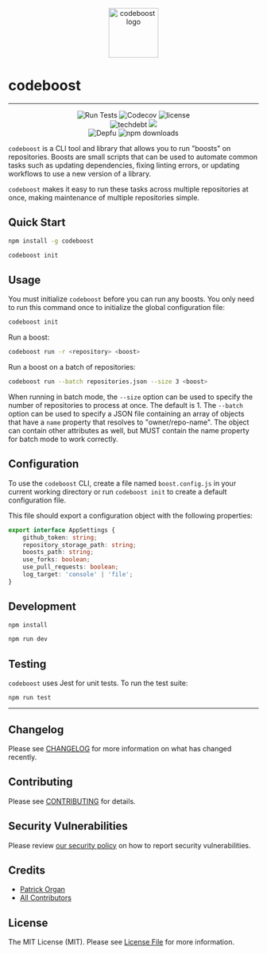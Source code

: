 <p align="center">
    <img src="https://static-assets.permafrost.dev/images/projects/codeboost/logo.svg" width="100" height="100" alt="codeboost logo"/>
</p>

# codeboost

---

<p align="center">
    <img src="https://github.com/permafrost-dev/codeboost/actions/workflows/run-tests.yml/badge.svg?a=1" alt="Run Tests"> <img alt="Codecov" src="https://codecov.io/gh/permafrost-dev/codeboost/branch/main/graph/badge.svg?token=qYptYEWlm7&style=flat-square"> <img src="https://img.shields.io/github/license/permafrost-dev/codeboost?style=flat-square" alt="license">
    <br/>
    <img src="https://img.shields.io/codeclimate/tech-debt/permafrost-dev/codeboost?label=technical%20debt&amp;logo=codeclimate&amp;style=flat-square" alt="techdebt"> <img src="https://api.codeclimate.com/v1/badges/688e30d604cdcd93a262/maintainability" />
    <br/>
    <img alt="Depfu" src="https://img.shields.io/depfu/dependencies/github/permafrost-dev/codeboost?style=flat-square"> <img alt="npm downloads" src="https://img.shields.io/npm/dm/codeboost?style=flat-square">
</p>

`codeboost` is a CLI tool and library that allows you to run "boosts" on repositories. Boosts are small scripts that can be used to automate common tasks such as updating dependencies, fixing linting errors, or updating workflows to use a new version of a library.

`codeboost` makes it easy to run these tasks across multiple repositories at once, making maintenance of multiple repositories simple.

## Quick Start

```bash
npm install -g codeboost

codeboost init
```

## Usage

You must initialize `codeboost` before you can run any boosts. You only need to run this command once to initialize the global configuration file:

```bash
codeboost init
```

Run a boost:

```bash
codeboost run -r <repository> <boost>
```

Run a boost on a batch of repositories:

```bash
codeboost run --batch repositories.json --size 3 <boost>
```

When running in batch mode, the `--size` option can be used to specify the number of repositories to process at once. The default is 1.
The `--batch` option can be used to specify a JSON file containing an array of objects that have a `name` property that resolves to "owner/repo-name". The object can contain other attributes as well, but MUST contain the name property for batch mode to work correctly.

## Configuration

To use the `codeboost` CLI, create a file named `boost.config.js` in your current working directory or run `codeboost init` to create a default configuration file.

This file should export a configuration object with the following properties:

```typescript
export interface AppSettings {
    github_token: string;
    repository_storage_path: string;
    boosts_path: string;
    use_forks: boolean;
    use_pull_requests: boolean;
    log_target: 'console' | 'file';
}
```

## Development

```bash
npm install

npm run dev
```

## Testing

`codeboost` uses Jest for unit tests. To run the test suite:

`npm run test`

---

## Changelog

Please see [CHANGELOG](CHANGELOG.md) for more information on what has changed recently.

## Contributing

Please see [CONTRIBUTING](.github/CONTRIBUTING.md) for details.

## Security Vulnerabilities

Please review [our security policy](../../security/policy) on how to report security vulnerabilities.

## Credits

-   [Patrick Organ](https://github.com/patinthehat)
-   [All Contributors](../../contributors)

## License

The MIT License (MIT). Please see [License File](LICENSE) for more information.

